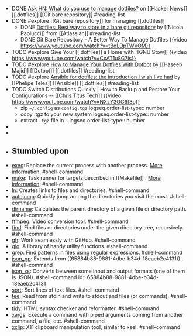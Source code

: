 - DONE [Ask HN: What do you use to manage dotfiles?](https://news.ycombinator.com/item?id=11070797) on [[Hacker News]] [[.dotfiles]] [[Git bare repository]] #reading-list
- DONE #explore [[Git bare repository]] for managing [[.dotfiles]]
	- DONE [Dotfiles: Best way to store in a bare git repository](https://www.atlassian.com/git/tutorials/dotfiles) by [[Nicola Paolucci]] from [[Atlassian]] #reading-list
	- DONE Git Bare Repository - A Better Way To Manage Dotfiles
	  {{video https://www.youtube.com/watch?v=tBoLDpTWVOM}}
- TODO #explore Give Your [[.dotfiles]] a Home with [[GNU Stow]] 
  {{video https://www.youtube.com/watch?v=CxAT1u8G7is}}
- TODO #explore [How to Manage Your Dotfiles With Dotbot](https://haseebmajid.dev/posts/2022-10-15-how-to-manage-your-dotfiles-with-dotbot/) by [[Haseeb Majid]] [[Dotbot]] [[.dotfiles]] #reading-list
- TODO #explore [Ansible for dotfiles: the introduction I wish I've had](https://phelipetls.github.io/posts/introduction-to-ansible/) by [[Phelipe Teles]] [[Ansible]] [[.dotfiles]] #reading-list
- TODO Switch Distributions Quickly | How to Backup and Restore Your Configurations -- [[Chris Titus Tech]] 
  {{video https://www.youtube.com/watch?v=NXzY3OG6f3o}}
	- zip `~/.config` as `config.tgz`
	  logseq.order-list-type:: number
	- copy .tgz to your new system
	  logseq.order-list-type:: number
	- extract `.tgz` file in `~`
	  logseq.order-list-type:: number
-
-
- ## Stumbled upon
- [exec](https://command-not-found.com/exec): Replace the current process with another process. [More information](https://linuxcommand.org/lc3_man_pages/exech.html). #shell-command
- [make](https://command-not-found.com/make): Task runner for targets described in [[Makefile]] . [More information](https://www.gnu.org/software/make/manual/make.html). #shell-command
- [ln](https://command-not-found.com/ln): Creates links to files and directories. #shell-command
- [autojump](https://command-not-found.com/autojump): Quickly jump among the directories you visit the most. #shell-command
- [dirname](https://command-not-found.com/dirname): Calculates the parent directory of a given file or directory path. #shell-command
- [ffmpeg](https://command-not-found.com/ffmpeg): Video conversion tool. #shell-command
- [find](https://command-not-found.com/find): Find files or directories under the given directory tree, recursively. #shell-command
- [gh](https://command-not-found.com/gh): Work seamlessly with GitHub. #shell-command
- [gio](https://command-not-found.com/gio): A library of handy utility functions. #shell-command
- [grep](https://command-not-found.com/grep): Find patterns in files using regular expressions. #shell-command
- [json_pp](https://command-not-found.com/json_pp): Extends from ((65884b88-9881-4dbe-b34d-18eaeb2c4131)) . #shell-command
- [json_xs](https://command-not-found.com/json_xs): Converts between some input and output formats (one of them is JSON). #shell-command
  id:: 65884b88-9881-4dbe-b34d-18eaeb2c4131
- [sort](https://command-not-found.com/sort): Sort lines of text files. #shell-command
- [tee](https://command-not-found.com/tee): Read from stdin and write to stdout and files (or commands). #shell-command
- [tidy](https://command-not-found.com/tidy): HTML syntax checker and reformatter. #shell-command
- [xargs](https://command-not-found.com/xargs): Execute a command with piped arguments coming from another command, a file, etc. #shell-command
- [xclip](https://command-not-found.com/xclip): X11 clipboard manipulation tool, similar to xsel. #shell-command
